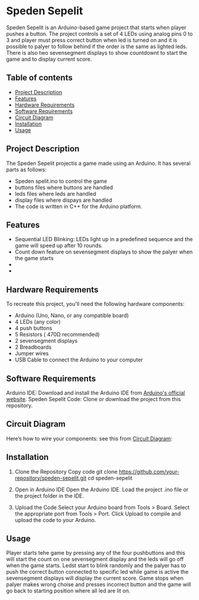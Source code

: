 # Speden Sepelit

Speden Sepelit is an Arduino-based game project that starts when player pushes a button. The project controls a set of 4 LEDs using analog pins 0 to 3  and player must press correct button when led is turned on and it is possible to palyer to follow behind if the order is the same as lighted leds. There is also two sevensegment displays to show countdownt to start the game and to display current score. 

## Table of contents

* [Project Description](#project-description)
* [Features](features)
* [Hardware Requirements](#hardware-reguirements)
* [Software Requirements](#softtware-reguirements)
* [Circuit Diagram](https://github.com/jasa89/Speden-spelit-ryhm-1/blob/main/Project%20Documents/Circuit%20Diagram/CircuitDiagram.png)
* [Installation](#installation)
* [Usage]()




## Project Description 

The Speden Sepelit projectis a game made using an Arduino. It has several parts as follows:

* Speden spelit.ino to control the game
* buttons files  where buttons are handled
* leds files where leds are handled 
* display files where dispays are handled 
* The code is written in C++ for the Arduino platform.

## Features

* Sequential LED Blinking: LEDs light up in a predefined sequence and the game will speed up after 10 rounds.
* Count down feature on sevensegment displays to show the palyer when the game starts
* 
* 

## Hardware Requirements

To recreate this project, you'll need the following hardware components:

* Arduino (Uno, Nano, or any compatible board)
* 4 LEDs (any color)
* 4 push buttons
* 5 Resistors ( 470Ω recommended)
* 2 sevensegment displays
* 2 Breadboards 
* Jumper wires
* USB Cable to connect the Arduino to your computer


## Software Requirements

Arduino IDE: Download and install the Arduino IDE from [Arduino's official website](https://www.arduino.cc/).
Speden Sepelit Code: Clone or download the project from this repository.

## Circuit Diagram

Here’s how to wire your components:
see this from [Circuit Diagram](https://github.com/jasa89/Speden-spelit-ryhm-1/blob/main/Project%20Documents/Circuit%20Diagram/CircuitDiagram.png): 


## Installation

1. Clone the Repository
Copy code
git clone https://github.com/your-repository/speden-sepelit.git
cd speden-sepelit

2. Open in Arduino IDE
Open the Arduino IDE.
Load the project .ino file or the project folder in the IDE.

3. Upload the Code
Select your Arduino board from Tools > Board.
Select the appropriate port from Tools > Port.
Click Upload to compile and upload the code to your Arduino.

## Usage

Player starts tehe game by pressing any of the four pushbuttons and this will start the count on one sevensegment display and the leds will go off when the game starts. Ledst start to blink randomly and the palyer has to push the correct button connected to specific led while game is active the sevensegment displays will display the current score. Game stops when palyer makes wrong choise and presses incorrect button and the game will go back to starting position where all led are lit on.  





